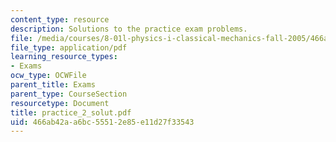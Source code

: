 ```yaml
---
content_type: resource
description: Solutions to the practice exam problems.
file: /media/courses/8-01l-physics-i-classical-mechanics-fall-2005/466ab42aa6bc55512e85e11d27f33543_practice_2_solut.pdf
file_type: application/pdf
learning_resource_types:
- Exams
ocw_type: OCWFile
parent_title: Exams
parent_type: CourseSection
resourcetype: Document
title: practice_2_solut.pdf
uid: 466ab42a-a6bc-5551-2e85-e11d27f33543
---
```

